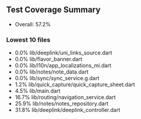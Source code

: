 ## Test Coverage Summary

- Overall: 57.2%

### Lowest 10 files

-   0.0%  lib/deeplink/uni_links_source.dart
-   0.0%  lib/flavor_banner.dart
-   0.0%  lib/l10n/app_localizations_mi.dart
-   0.0%  lib/notes/note_data.dart
-   0.0%  lib/sync/sync_service.g.dart
-   1.2%  lib/quick_capture/quick_capture_sheet.dart
-   4.5%  lib/main.dart
-  16.7%  lib/routing/navigation_service.dart
-  25.9%  lib/notes/notes_repository.dart
-  31.8%  lib/deeplink/deeplink_controller.dart
